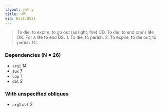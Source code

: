 ```yaml
---
layout: entry
title: འཆི་
vid: Hill:0521
---
```

> To die, to expire, to go out (as light, fire) CD\. To die, to end one's life DK\. For a life to end DS\. 1\. To die, to perish\. 2\. To expire, to die out, to perish TC\.


### Dependencies (N = 26)
* `arg1` 14
* `aux` 7
* `cop` 1
* `obl` 2


### With unspecified obliques
* `arg1` `obl` 2
